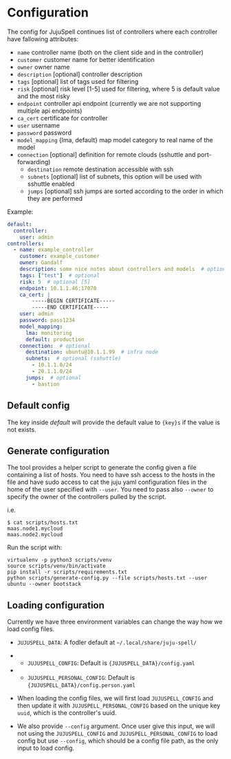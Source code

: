 # Configuration

The config for JujuSpell continues list of controllers where each controller have fallowing attributes:

* `name` controller name (both on the client side and in the controller)
* `customer` customer name for better identification
* `owner` owner name
* `description` [optional] controller description
* `tags` [optional] list of tags used for filtering
* `risk` [optional] risk level [1-5] used for filtering, where 5 is default value and the most risky
* `endpoint` controller api endpoint (currently we are not supporting multiple api endpoints)
* `ca_cert` certificate for controller
* `user` username
* `password` password
* `model_mapping` {lma, default} map model category to real name of the model
* `connection` [optional] definition for remote clouds (sshuttle and port-forwarding)
  * `destination` remote destination accessible with ssh
  * `subnets` [optional] list of subnets, this option will be used with sshuttle enabled
  * `jumps` [optional] ssh jumps are sorted according to the order in which they are performed


Example:
```yaml
default:
  controller:
    user: admin
controllers:
  - name: example_controller
    customer: example_customer
    owner: Gandalf
    description: some nice notes about controllers and models  # optional
    tags: ["test"]  # optional
    risk: 5  # optional [5]
    endpoint: 10.1.1.46:17070
    ca_cert: |
        -----BEGIN CERTIFICATE-----
        -----END CERTIFICATE-----
    user: admin
    password: pass1234
    model_mapping:
      lma: monitoring
      default: production
    connection:  # optional
      destination: ubuntu@10.1.1.99  # infra node
      subnets:  # optional (sshuttle)
        - 10.1.1.0/24
        - 20.1.1.0/24
      jumps:  # optional
        - bastion
```

## Default config

The key inside *default* will provide the default value to `{key}s` if the value is not exists.

## Generate configuration

The tool provides a helper script to generate the config given a file containing a list of hosts.
You need to have ssh access to the hosts in the file and have sudo access to cat the juju yaml configuration files
in the home of the user specified with `--user`. You need to pass also `--owner` to specify the owner of the controllers
pulled by the script.

i.e.
```commandline
$ cat scripts/hosts.txt
maas.node1.mycloud
maas.node2.mycloud
```

Run the script with:
```commandline
virtualenv -p python3 scripts/venv
source scripts/venv/bin/activate
pip install -r scripts/requirements.txt
python scripts/generate-config.py --file scripts/hosts.txt --user ubuntu --owner bootstack
```

## Loading configuration

Currently we have three environment variables can change the way how we load config files.

* `JUJUSPELL_DATA`: A fodler default at `~/.local/share/juju-spell/`
* * `JUJUSPELL_CONFIG`: Default is `{JUJUSPELL_DATA}/config.yaml`
* * `JUJUSPELL_PERSONAL_CONFIG`: Default is `{JUJUSPELL_DATA}/config.person.yaml`

* When loading the config files, we will first load `JUJUSPELL_CONFIG` and then update it with `JUJUSPELL_PERSONAL_CONFIG` based on the unique key `uuid`, which is the controller's uuid.
* We also provide `--config` argument. Once user give this input, we will not using the `JUJUSPELL_CONFIG` and `JUJUSPELL_PERSONAL_CONFIG` to load config but use `--config`, which should be a config file path, as the only input to load config.
